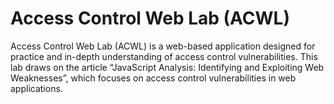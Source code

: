 # Access Control Web Lab (ACWL)
Access Control Web Lab (ACWL) is a web-based application designed for practice and in-depth understanding of access control vulnerabilities. This lab draws on the article “JavaScript Analysis: Identifying and Exploiting Web Weaknesses”, which focuses on access control vulnerabilities in web applications.


